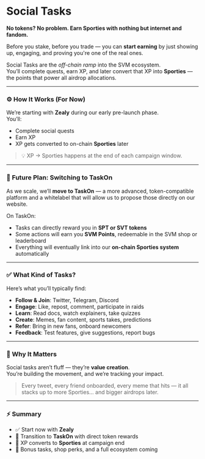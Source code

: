 # Social Tasks

**No tokens? No problem. Earn Sporties with nothing but internet and fandom.**

Before you stake, before you trade — you can **start earning** by just showing up, engaging, and proving you're one of the real ones.

Social Tasks are the _off-chain ramp_ into the SVM ecosystem.\
You’ll complete quests, earn XP, and later convert that XP into **Sporties** — the points that power all airdrop allocations.

***

### ⚙️ How It Works (For Now)

We’re starting with **Zealy** during our early pre-launch phase.\
You’ll:

* Complete social quests
* Earn XP
* XP gets converted to on-chain **Sporties** later

> 💡 XP → Sporties happens at the end of each campaign window.

***

### 📍 Future Plan: Switching to TaskOn

As we scale, we’ll **move to TaskOn** — a more advanced, token-compatible platform and a whitelabel that will allow us to propose those directly on our website.

On TaskOn:

* Tasks can directly reward you in **SPT or SVT tokens**
* Some actions will earn you **SVM Points**, redeemable in the SVM shop or leaderboard
* Everything will eventually link into our **on-chain Sporties system** automatically

***

### ✅ What Kind of Tasks?

Here’s what you’ll typically find:

* **Follow & Join**: Twitter, Telegram, Discord
* **Engage**: Like, repost, comment, participate in raids
* **Learn**: Read docs, watch explainers, take quizzes
* **Create**: Memes, fan content, sports takes, predictions
* **Refer**: Bring in new fans, onboard newcomers
* **Feedback**: Test features, give suggestions, report bugs

***

### 🎯 Why It Matters

Social tasks aren’t fluff — they’re **value creation**.\
You’re building the movement, and we’re tracking your impact.

> Every tweet, every friend onboarded, every meme that hits — it all stacks up to more Sporties… and bigger airdrops later.

***

### ⚡ Summary

* ✅ Start now with **Zealy**
* 🚀 Transition to **TaskOn** with direct token rewards
* 🔁 XP converts to **Sporties** at campaign end
* 🎁 Bonus tasks, shop perks, and a full ecosystem coming
